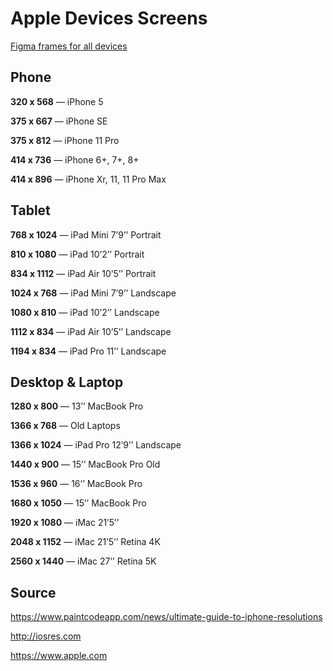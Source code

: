 # Apple Devices Screens
[Figma frames for all devices](https://www.figma.com/file/N6RgqudOqWD7tPBJwbSkpV/Apple-Device-Screen-Resolutions)

## Phone
**320 x 568** — iPhone 5

**375 x 667** — iPhone SE

**375 x 812** — iPhone 11 Pro

**414 x 736** — iPhone 6+, 7+, 8+

**414 x 896** — iPhone Xr, 11, 11 Pro Max

## Tablet
**768 x 1024** — iPad Mini 7’9’’ Portrait

**810 x 1080** — iPad 10’2’’ Portrait

**834 x 1112** — iPad Air 10’5’’ Portrait

**1024 x 768** — iPad Mini 7’9’’ Landscape

**1080 x 810** — iPad 10’2’’ Landscape

**1112 x 834** — iPad Air 10’5’’ Landscape

**1194 x 834** — iPad Pro 11’’ Landscape

## Desktop & Laptop
**1280 x 800** — 13’’ MacBook Pro

**1366 x 768** — Old Laptops

**1366 x 1024** — iPad Pro 12’9’’ Landscape

**1440 x 900** — 15’’ MacBook Pro Old

**1536 x 960** — 16’’ MacBook Pro

**1680 x 1050** — 15’’ MacBook Pro

**1920 x 1080** — iMac 21’5’’

**2048 x 1152** — iMac 21’5’’ Retina 4K

**2560 x 1440** — iMac 27’’ Retina 5K

## Source
https://www.paintcodeapp.com/news/ultimate-guide-to-iphone-resolutions

http://iosres.com

https://www.apple.com
